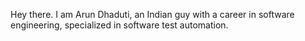 Hey there. I am Arun Dhaduti, an Indian guy with a career in software engineering, specialized in software test automation.